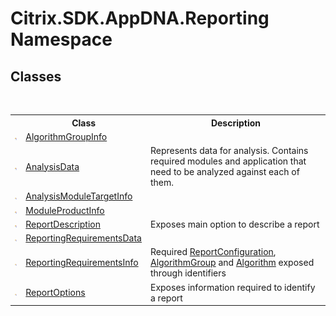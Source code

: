 # Citrix.SDK.AppDNA.Reporting Namespace

## Classes
&nbsp;<table><tr><th></th><th>Class</th><th>Description</th></tr><tr><td>![Public class](media/pubclass.gif "Public class")</td><td><a href="ac2c0128-6b6f-02aa-605b-bbb4702f26df">AlgorithmGroupInfo</a></td><td></td></tr><tr><td>![Public class](media/pubclass.gif "Public class")</td><td><a href="fe908f7b-7099-344a-b618-9df09ab9ce04">AnalysisData</a></td><td>
Represents data for analysis. Contains required modules and application that need to be analyzed against each of them.</td></tr><tr><td>![Public class](media/pubclass.gif "Public class")</td><td><a href="48f49a19-bda1-508d-64a4-e111e21d43fb">AnalysisModuleTargetInfo</a></td><td></td></tr><tr><td>![Public class](media/pubclass.gif "Public class")</td><td><a href="b13a605e-69dd-73fb-8d90-723aa0d2801c">ModuleProductInfo</a></td><td></td></tr><tr><td>![Public class](media/pubclass.gif "Public class")</td><td><a href="76ac4622-f1f3-5fdd-bcee-10f1848dd72e">ReportDescription</a></td><td>
Exposes main option to describe a report</td></tr><tr><td>![Public class](media/pubclass.gif "Public class")</td><td><a href="619f2bac-6043-4fac-4b90-bd4c4eab74a5">ReportingRequirementsData</a></td><td></td></tr><tr><td>![Public class](media/pubclass.gif "Public class")</td><td><a href="4d7ade72-cdc5-d8c4-8a55-c2744164540a">ReportingRequirementsInfo</a></td><td>
Required <a href="65f3ee4f-5129-5083-b4da-0f1e23fc3784">ReportConfiguration</a>, <a href="fbf695ff-775f-d07b-1175-73b148620f42">AlgorithmGroup</a> and <a href="00083171-3db1-bd94-3ed1-e2b5477edbe0">Algorithm</a> exposed through identifiers</td></tr><tr><td>![Public class](media/pubclass.gif "Public class")</td><td><a href="82524f79-8658-d7a8-74fa-851734eb48fa">ReportOptions</a></td><td>
Exposes information required to identify a report</td></tr></table>&nbsp;
